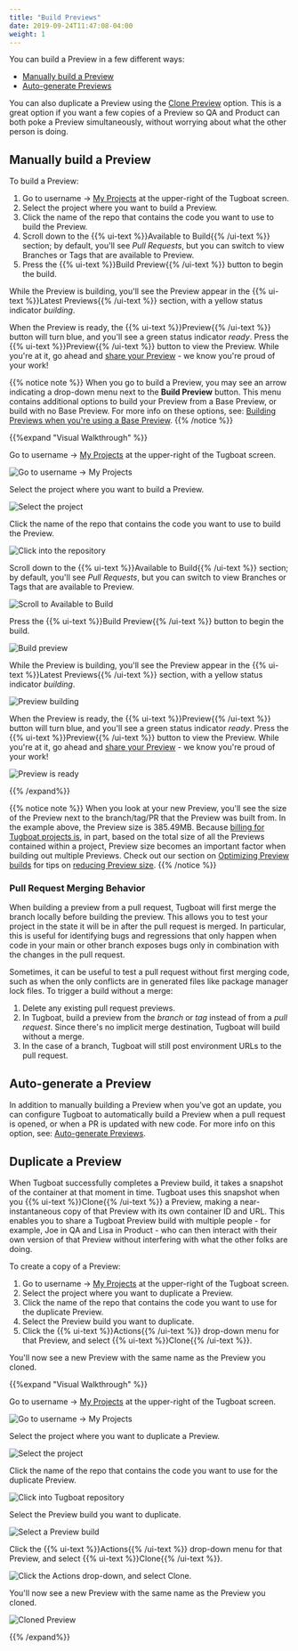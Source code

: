 ```yaml
---
title: "Build Previews"
date: 2019-09-24T11:47:08-04:00
weight: 1
---
```


You can build a Preview in a few different ways:

- [Manually build a Preview](#manually-build-a-preview)
- [Auto-generate Previews](#auto-generate-a-preview)

You can also duplicate a Preview using the [Clone Preview](#duplicate-a-preview) option. This is a great option if you
want a few copies of a Preview so QA and Product can both poke a Preview simultaneously, without worrying about what the
other person is doing.

## Manually build a Preview

To build a Preview:

1. Go to username -> [My Projects](https://dashboard.tugboat.qa/projects) at the upper-right of the Tugboat screen.
2. Select the project where you want to build a Preview.
3. Click the name of the repo that contains the code you want to use to build the Preview.
4. Scroll down to the {{% ui-text %}}Available to Build{{% /ui-text %}} section; by default, you'll see _Pull Requests_,
   but you can switch to view Branches or Tags that are available to Preview.
5. Press the {{% ui-text %}}Build Preview{{% /ui-text %}} button to begin the build.

While the Preview is building, you'll see the Preview appear in the {{% ui-text %}}Latest Previews{{% /ui-text %}}
section, with a yellow status indicator _building_.

When the Preview is ready, the {{% ui-text %}}Preview{{% /ui-text %}} button will turn blue, and you'll see a green
status indicator _ready_. Press the {{% ui-text %}}Preview{{% /ui-text %}} button to view the Preview. While you're at
it, go ahead and [share your Preview](../../share-a-preview/) - we know you're proud of your work!

{{% notice note %}} When you go to build a Preview, you may see an arrow indicating a drop-down menu next to the **Build
Preview** button. This menu contains additional options to build your Preview from a Base Preview, or build with no Base
Preview. For more info on these options, see:
[Building Previews when you're using a Base Preview](../../work-with-base-previews/building-new-previews/).
{{% /notice %}}

{{%expand "Visual Walkthrough" %}}

Go to username -> [My Projects](https://dashboard.tugboat.qa/projects) at the upper-right of the Tugboat screen.

![Go to username -> My Projects](/_images/go-to-user-my-projects.png)

Select the project where you want to build a Preview.

![Select the project](/_images/select-a-project.png)

Click the name of the repo that contains the code you want to use to build the Preview.

![Click into the repository](/_images/manually-build-click-into-repo.png)

Scroll down to the {{% ui-text %}}Available to Build{{% /ui-text %}} section; by default, you'll see _Pull Requests_,
but you can switch to view Branches or Tags that are available to Preview.

![Scroll to Available to Build](/_images/manually-build-scroll-to-available-to-build.png)

Press the {{% ui-text %}}Build Preview{{% /ui-text %}} button to begin the build.

![Build preview](/_images/manually-build-click-build-preview-button.png)

While the Preview is building, you'll see the Preview appear in the {{% ui-text %}}Latest Previews{{% /ui-text %}}
section, with a yellow status indicator _building_.

![Preview building](/_images/manually-build-preview-building.png)

When the Preview is ready, the {{% ui-text %}}Preview{{% /ui-text %}} button will turn blue, and you'll see a green
status indicator _ready_. Press the {{% ui-text %}}Preview{{% /ui-text %}} button to view the Preview. While you're at
it, go ahead and [share your Preview](../../share-a-preview/) - we know you're proud of your work!

![Preview is ready](/_images/preview-ready.png)

{{% /expand%}}

{{% notice note %}} When you look at your new Preview, you'll see the size of the Preview next to the branch/tag/PR that
the Preview was built from. In the example above, the Preview size is 385.49MB. Because
[billing for Tugboat projects is](/tugboat-billing/tugboat-pricing/#how-does-tugboat-pricing-work), in part, based on
the total size of all the Previews contained within a project, Preview size becomes an important factor when building
out multiple Previews. Check out our section on
[Optimizing Preview builds](../../preview-deep-dive/optimize-preview-builds/) for tips on
[reducing Preview size](../../preview-deep-dive/optimize-preview-builds/#optimizing-preview-size). {{% /notice %}}

### Pull Request Merging Behavior

When building a preview from a pull request, Tugboat will first merge the branch locally before building the preview. This
allows you to test your project in the state it will be in after the pull request is merged. In particular, this is useful
for identifying bugs and regressions that only happen when code in your main or other branch exposes bugs only in combination
with the changes in the pull request.

Sometimes, it can be useful to test a pull request without first merging code, such as when the only conflicts are in
generated files like package manager lock files. To trigger a build without a merge:

1. Delete any existing pull request previews.
2. In Tugboat, build a preview from the _branch_ or _tag_ instead of from a _pull request_. Since there's no implicit merge
   destination, Tugboat will build without a merge.
3. In the case of a branch, Tugboat will still post environment URLs to the pull request.

## Auto-generate a Preview

In addition to manually building a Preview when you've got an update, you can configure Tugboat to automatically build a
Preview when a pull request is opened, or when a PR is updated with new code. For more info on this option, see:
[Auto-generate Previews](../../automate-previews/auto-generate/).

## Duplicate a Preview

When Tugboat successfully completes a Preview build, it takes a snapshot of the container at that moment in time.
Tugboat uses this snapshot when you {{% ui-text %}}Clone{{% /ui-text %}} a Preview, making a near-instantaneous copy of
that Preview with its own container ID and URL. This enables you to share a Tugboat Preview build with multiple people -
for example, Joe in QA and Lisa in Product - who can then interact with their own version of that Preview without
interfering with what the other folks are doing.

To create a copy of a Preview:

1. Go to username -> [My Projects](https://dashboard.tugboat.qa/projects) at the upper-right of the Tugboat screen.
2. Select the project where you want to duplicate a Preview.
3. Click the name of the repo that contains the code you want to use for the duplicate Preview.
4. Select the Preview build you want to duplicate.
5. Click the {{% ui-text %}}Actions{{% /ui-text %}} drop-down menu for that Preview, and select
   {{% ui-text %}}Clone{{% /ui-text %}}.

You'll now see a new Preview with the same name as the Preview you cloned.

{{%expand "Visual Walkthrough" %}}

Go to username -> [My Projects](https://dashboard.tugboat.qa/projects) at the upper-right of the Tugboat screen.

![Go to username -> My Projects](/_images/go-to-user-my-projects.png)

Select the project where you want to duplicate a Preview.

![Select the project](/_images/select-a-project.png)

Click the name of the repo that contains the code you want to use for the duplicate Preview.

![Click into Tugboat repository](/_images/click-into-tugboat-repository.png)

Select the Preview build you want to duplicate.

![Select a Preview build](/_images/select-a-preview.png)

Click the {{% ui-text %}}Actions{{% /ui-text %}} drop-down menu for that Preview, and select
{{% ui-text %}}Clone{{% /ui-text %}}.

![Click the Actions drop-down, and select Clone.](/_images/preview-action-clone.png)

You'll now see a new Preview with the same name as the Preview you cloned.

![Cloned Preview](/_images/cloned-preview.png)

{{% /expand%}}
